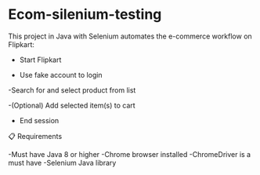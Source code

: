 # Ecom-silenium-testing
This project in Java with Selenium automates the e-commerce workflow on Flipkart:

- Start Flipkart

- Use fake account to login

-Search for and select product from list

 -(Optional) Add selected item(s) to cart

- End session

📋 Requirements

-Must have Java 8 or higher
-Chrome browser installed
-ChromeDriver is a must have
-Selenium Java library
